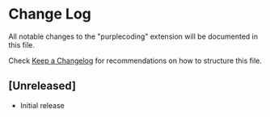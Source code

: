 # Change Log

All notable changes to the "purplecoding" extension will be documented in this file.

Check [Keep a Changelog](http://keepachangelog.com/) for recommendations on how to structure this file.

## [Unreleased]

- Initial release
